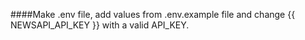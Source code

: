 ####Make .env file, add values from .env.example file and change {{ NEWSAPI_API_KEY }} with a valid API_KEY.